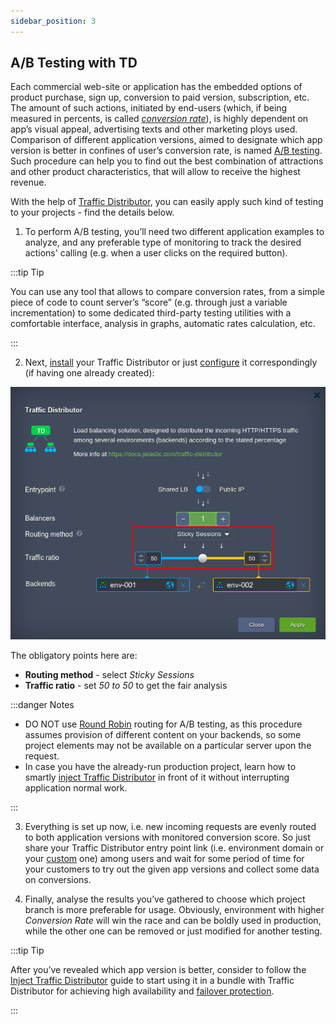 ```yaml
---
sidebar_position: 3
---
```


## A/B Testing with TD

Each commercial web-site or application has the embedded options of product purchase, sign up, conversion to paid version, subscription, etc. The amount of such actions, initiated by end-users (which, if being measured in percents, is called [_conversion rate_](https://en.wikipedia.org/wiki/Conversion_marketing#Conversion_rate)), is highly dependent on app’s visual appeal, advertising texts and other marketing ploys used. Comparison of different application versions, aimed to designate which app version is better in confines of user’s conversion rate, is named [A/B testing](/docs/ApplicationSetting/Traffic%20Distributor/Use%20Cases/A-B%20Testing). Such procedure can help you to find out the best combination of attractions and other product characteristics, that will allow to receive the highest revenue.

With the help of [Traffic Distributor](/docs/ApplicationSetting/Traffic%20Distributor/Traffic%20Distributor%20Overview), you can easily apply such kind of testing to your projects - find the details below.

1. To perform A/B testing, you’ll need two different application examples to analyze, and any preferable type of monitoring to track the desired actions' calling (e.g. when a user clicks on the required button).

:::tip Tip

You can use any tool that allows to compare conversion rates, from a simple piece of code to count server’s “score” (e.g. through just a variable incrementation) to some dedicated third-party testing utilities with a comfortable interface, analysis in graphs, automatic rates calculation, etc.

:::

2. Next, [install](/docs/ApplicationSetting/Traffic%20Distributor/Traffic%20Distributor%20Installation) your Traffic Distributor or just [configure](/docs/ApplicationSetting/Traffic%20Distributor/Traffic%20Distributor%20Installation#traffic-distributor-reconfiguration) it correspondingly (if having one already created):

<div style={{
    display:'flex',
    justifyContent: 'center',
    margin: '0 0 1rem 0'
}}>

<!-- ![Locale Dropdown](./img/FILE_NAME/IMAGE_NAME) -->

![Locale Dropdown](./img/A-BTesting/01.png)

</div>

The obligatory points here are:

- **Routing method** - select _Sticky Sessions_
- **Traffic ratio** - set _50 to 50_ to get the fair analysis

:::danger Notes

- DO NOT use [Round Robin](/docs/ApplicationSetting/Traffic%20Distributor/Routing%20Methods/Round%20Robin) routing for A/B testing, as this procedure assumes provision of different content on your backends, so some project elements may not be available on a particular server upon the request.
- In case you have the already-run production project, learn how to smartly [inject Traffic Distributor](/docs/ApplicationSetting/Traffic%20Distributor/Traffic%20Distributor%20Integrate) in front of it without interrupting application normal work.

:::

3. Everything is set up now, i.e. new incoming requests are evenly routed to both application versions with monitored conversion score. So just share your Traffic Distributor entry point link (i.e. environment domain or your [custom](/docs/ApplicationSetting/Domain%20Name%20Management/Custom%20Domain%20Name) one) among users and wait for some period of time for your customers to try out the given app versions and collect some data on conversions.

4. Finally, analyse the results you’ve gathered to choose which project branch is more preferable for usage. Obviously, environment with higher _Conversion Rate_ will win the race and can be boldly used in production, while the other one can be removed or just modified for another testing.

:::tip Tip

After you’ve revealed which app version is better, consider to follow the [Inject Traffic Distributor](/docs/ApplicationSetting/Traffic%20Distributor/Traffic%20Distributor%20Integrate) guide to start using it in a bundle with Traffic Distributor for achieving high availability and [failover protection](/docs/ApplicationSetting/Traffic%20Distributor/Use%20Cases/Failover%20Protection).

:::
